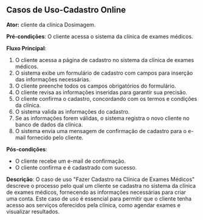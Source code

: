 ﻿
## Casos de Uso-Cadastro Online

**Ator:** cliente da clínica Dosimagem.

**Pré-condições**: O cliente acessa o sistema da clínica de exames médicos.

**Fluxo Principal**:
1.  O cliente acessa a página de cadastro no sistema da clínica de exames médicos.
2.  O sistema exibe um formulário de cadastro com campos para inserção das informações necessárias.
3.  O cliente preenche todos os campos obrigatórios do formulário.
4.  O cliente revisa as informações inseridas para garantir sua precisão.
5.  O cliente  confirma o cadastro, concordando com os termos e condições da clínica.
6.  O sistema valida as informações do cadastro.
7.  Se as informações forem válidas, o sistema registra o novo cliente  no banco de dados da clínica.
8.  O sistema envia uma mensagem de confirmação de cadastro para o e-mail fornecido pelo cliente.

**Pós-condições**: 
- O cliente recebe um e-mail de confirmação.
- O cliente confirma e é cadastrado com sucesso.

**Descrição**: O caso de uso "Fazer Cadastro na Clínica de Exames Médicos" descreve o processo pelo qual um cliente se cadastra no sistema da clínica de exames médicos, fornecendo as informações necessárias para criar uma conta. Este caso de uso é essencial para permitir que o cliente tenha acesso aos serviços oferecidos pela clínica, como agendar exames e visualizar resultados.

